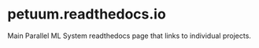# petuum.readthedocs.io
Main Parallel ML System readthedocs page that links to individual projects.
